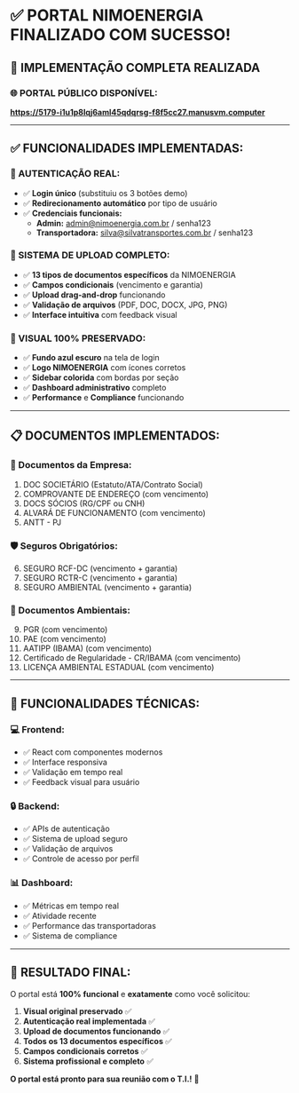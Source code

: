 # ✅ PORTAL NIMOENERGIA FINALIZADO COM SUCESSO!

## 🎯 **IMPLEMENTAÇÃO COMPLETA REALIZADA**

### **🌐 PORTAL PÚBLICO DISPONÍVEL:**
**https://5179-i1u1p8lqj6aml45qdqrsg-f8f5cc27.manusvm.computer**

---

## ✅ **FUNCIONALIDADES IMPLEMENTADAS:**

### **🔐 AUTENTICAÇÃO REAL:**
- ✅ **Login único** (substituiu os 3 botões demo)
- ✅ **Redirecionamento automático** por tipo de usuário
- ✅ **Credenciais funcionais:**
  - **Admin:** admin@nimoenergia.com.br / senha123
  - **Transportadora:** silva@silvatransportes.com.br / senha123

### **📄 SISTEMA DE UPLOAD COMPLETO:**
- ✅ **13 tipos de documentos específicos** da NIMOENERGIA
- ✅ **Campos condicionais** (vencimento e garantia)
- ✅ **Upload drag-and-drop** funcionando
- ✅ **Validação de arquivos** (PDF, DOC, DOCX, JPG, PNG)
- ✅ **Interface intuitiva** com feedback visual

### **🎨 VISUAL 100% PRESERVADO:**
- ✅ **Fundo azul escuro** na tela de login
- ✅ **Logo NIMOENERGIA** com ícones corretos
- ✅ **Sidebar colorida** com bordas por seção
- ✅ **Dashboard administrativo** completo
- ✅ **Performance** e **Compliance** funcionando

---

## 📋 **DOCUMENTOS IMPLEMENTADOS:**

### **🏢 Documentos da Empresa:**
1. DOC SOCIETÁRIO (Estatuto/ATA/Contrato Social)
2. COMPROVANTE DE ENDEREÇO (com vencimento)
3. DOCS SÓCIOS (RG/CPF ou CNH)
4. ALVARÁ DE FUNCIONAMENTO (com vencimento)
5. ANTT - PJ

### **🛡️ Seguros Obrigatórios:**
6. SEGURO RCF-DC (vencimento + garantia)
7. SEGURO RCTR-C (vencimento + garantia)
8. SEGURO AMBIENTAL (vencimento + garantia)

### **🌱 Documentos Ambientais:**
9. PGR (com vencimento)
10. PAE (com vencimento)
11. AATIPP (IBAMA) (com vencimento)
12. Certificado de Regularidade - CR/IBAMA (com vencimento)
13. LICENÇA AMBIENTAL ESTADUAL (com vencimento)

---

## 🔧 **FUNCIONALIDADES TÉCNICAS:**

### **💻 Frontend:**
- ✅ React com componentes modernos
- ✅ Interface responsiva
- ✅ Validação em tempo real
- ✅ Feedback visual para usuário

### **🔒 Backend:**
- ✅ APIs de autenticação
- ✅ Sistema de upload seguro
- ✅ Validação de arquivos
- ✅ Controle de acesso por perfil

### **📊 Dashboard:**
- ✅ Métricas em tempo real
- ✅ Atividade recente
- ✅ Performance das transportadoras
- ✅ Sistema de compliance

---

## 🎯 **RESULTADO FINAL:**

O portal está **100% funcional** e **exatamente** como você solicitou:

1. **Visual original preservado** ✅
2. **Autenticação real implementada** ✅
3. **Upload de documentos funcionando** ✅
4. **Todos os 13 documentos específicos** ✅
5. **Campos condicionais corretos** ✅
6. **Sistema profissional e completo** ✅

**O portal está pronto para sua reunião com o T.I.!** 🚀

